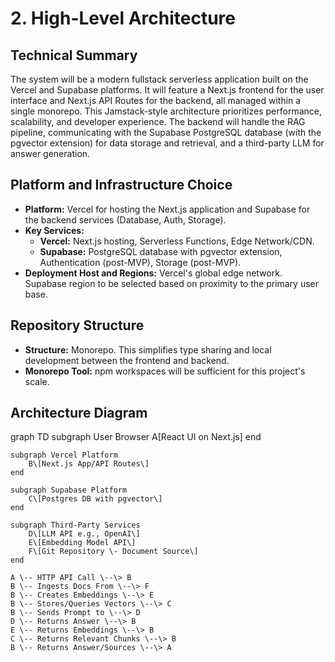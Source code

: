 # **2. High-Level Architecture**

## **Technical Summary**

The system will be a modern fullstack serverless application built on the Vercel and Supabase platforms. It will feature a Next.js frontend for the user interface and Next.js API Routes for the backend, all managed within a single monorepo. This Jamstack-style architecture prioritizes performance, scalability, and developer experience. The backend will handle the RAG pipeline, communicating with the Supabase PostgreSQL database (with the pgvector extension) for data storage and retrieval, and a third-party LLM for answer generation.

## **Platform and Infrastructure Choice**

* **Platform:** Vercel for hosting the Next.js application and Supabase for the backend services (Database, Auth, Storage).
* **Key Services:**
  * **Vercel:** Next.js hosting, Serverless Functions, Edge Network/CDN.
  * **Supabase:** PostgreSQL database with pgvector extension, Authentication (post-MVP), Storage (post-MVP).
* **Deployment Host and Regions:** Vercel's global edge network. Supabase region to be selected based on proximity to the primary user base.

## **Repository Structure**

* **Structure:** Monorepo. This simplifies type sharing and local development between the frontend and backend.
* **Monorepo Tool:** npm workspaces will be sufficient for this project's scale.

## **Architecture Diagram**

graph TD
    subgraph User Browser
        A\[React UI on Next.js\]
    end

    subgraph Vercel Platform
        B\[Next.js App/API Routes\]
    end

    subgraph Supabase Platform
        C\[Postgres DB with pgvector\]
    end

    subgraph Third-Party Services
        D\[LLM API e.g., OpenAI\]
        E\[Embedding Model API\]
        F\[Git Repository \- Document Source\]
    end

    A \-- HTTP API Call \--\> B
    B \-- Ingests Docs From \--\> F
    B \-- Creates Embeddings \--\> E
    B \-- Stores/Queries Vectors \--\> C
    B \-- Sends Prompt to \--\> D
    D \-- Returns Answer \--\> B
    E \-- Returns Embeddings \--\> B
    C \-- Returns Relevant Chunks \--\> B
    B \-- Returns Answer/Sources \--\> A
